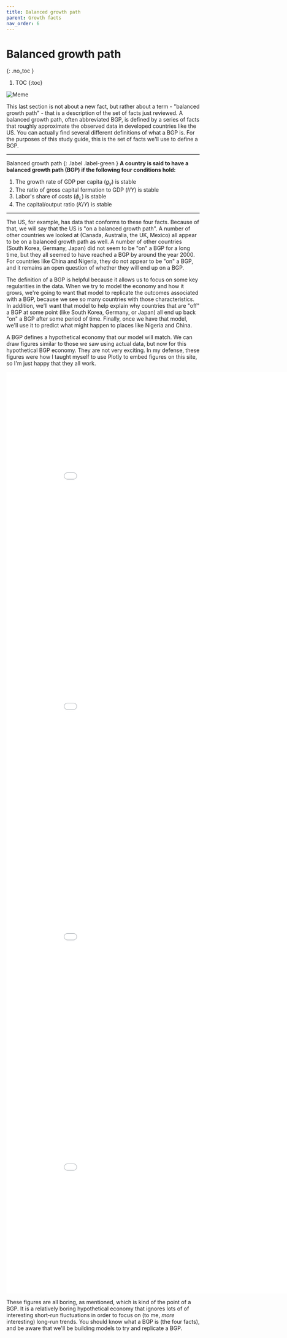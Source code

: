 ```yaml
---
title: Balanced growth path
parent: Growth facts
nav_order: 6
---
```


# Balanced growth path
{: .no_toc }

1. TOC 
{:toc}

![Meme](meme_bgp.png)


This last section is not about a new fact, but rather about a term - "balanced growth path" - that is a description of the set of facts just reviewed. A balanced growth path, often abbreviated BGP, is defined by a series of facts that roughly approximate the observed data in developed countries like the US. You can actually find several different definitions of what a BGP is. For the purposes of this study guide, this is the set of facts we'll use to define a BGP.

___
Balanced growth path
{: .label .label-green }
**A country is said to have a balanced growth path (BGP) if the following four conditions hold:**
1. The growth rate of GDP per capita ($g_y$) is stable
2. The ratio of gross capital formation to GDP ($I/Y$) is stable
3. Labor's share of *costs* ($\phi_L$) is stable
4. The capital/output ratio ($K/Y$) is stable

___

The US, for example, has data that conforms to these four facts. Because of that, we will say that the US is "on a balanced growth path". A number of other countries we looked at (Canada, Australia, the UK, Mexico) all appear to be on a balanced growth path as well. A number of other countries (South Korea, Germany, Japan) did not seem to be "on" a BGP for a long time, but they all seemed to have reached a BGP by around the year 2000. For countries like China and Nigeria, they do not appear to be "on" a BGP, and it remains an open question of whether they will end up on a BGP.

The definition of a BGP is helpful because it allows us to focus on some key regularities in the data. When we try to model the economy and how it grows, we're going to want that model to replicate the outcomes associated with a BGP, because we see so many countries with those characteristics. In addition, we'll want that model to help explain why countries that are "off" a BGP at some point (like South Korea, Germany, or Japan) all end up back "on" a BGP after some period of time. Finally, once we have that model, we'll use it to predict what might happen to places like Nigeria and China.

A BGP defines a hypothetical economy that our model will match. We can draw figures similar to those we saw using actual data, but now for this hypothetical BGP economy. They are not very exciting. In my defense, these figures were how I taught myself to use Plotly to embed figures on this site, so I'm just happy that they all work. 

<iframe width="900" height="600" frameborder="0" scrolling="no" src="//plotly.com/~dvollrath/41.embed"></iframe>

<iframe width="900" height="600" frameborder="0" scrolling="no" src="//plotly.com/~dvollrath/43.embed"></iframe>

<iframe width="900" height="600" frameborder="0" scrolling="no" src="//plotly.com/~dvollrath/45.embed"></iframe>

<iframe width="900" height="600" frameborder="0" scrolling="no" src="//plotly.com/~dvollrath/47.embed"></iframe>

These figures are all boring, as mentioned, which is kind of the point of a BGP. It is a relatively boring hypothetical economy that ignores lots of of interesting short-run fluctuations in order to focus on (to me, *more* interesting) long-run trends. You should know what a BGP is (the four facts), and be aware that we'll be building models to try and replicate a BGP.